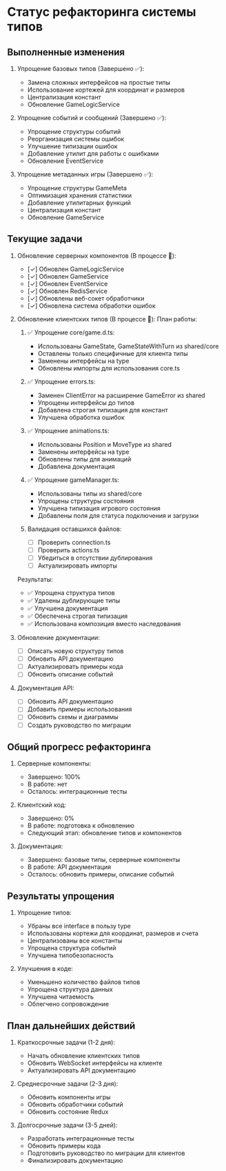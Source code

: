 # Статус рефакторинга системы типов

## Выполненные изменения

1. Упрощение базовых типов (Завершено ✅):
   - Замена сложных интерфейсов на простые типы
   - Использование кортежей для координат и размеров
   - Централизация констант
   - Обновление GameLogicService

2. Упрощение событий и сообщений (Завершено ✅):
   - Упрощение структуры событий
   - Реорганизация системы ошибок
   - Улучшение типизации ошибок
   - Добавление утилит для работы с ошибками
   - Обновление EventService

3. Упрощение метаданных игры (Завершено ✅):
   - Упрощение структуры GameMeta
   - Оптимизация хранения статистики
   - Добавление утилитарных функций
   - Централизация констант
   - Обновление GameService

## Текущие задачи

1. Обновление серверных компонентов (В процессе 🔄):
   - [✓] Обновлен GameLogicService
   - [✓] Обновлен GameService
   - [✓] Обновлен EventService
   - [✓] Обновлен RedisService
   - [✓] Обновлены веб-сокет обработчики
   - [✓] Обновлена система обработки ошибок

2. Обновление клиентских типов (В процессе 🔄):
   План работы:
   1. ✅ Упрощение core/game.d.ts:
      - Использованы GameState, GameStateWithTurn из shared/core
      - Оставлены только специфичные для клиента типы
      - Заменены интерфейсы на type
      - Обновлены импорты для использования core.ts
   
   2. ✅ Упрощение errors.ts:
      - Заменен ClientError на расширение GameError из shared
      - Упрощены интерфейсы до типов
      - Добавлена строгая типизация для констант
      - Улучшена обработка ошибок

   3. ✅ Упрощение animations.ts:
      - Использованы Position и MoveType из shared
      - Заменены интерфейсы на type
      - Обновлены типы для анимаций
      - Добавлена документация

   4. ✅ Упрощение gameManager.ts:
      - Использованы типы из shared/core
      - Упрощены структуры состояния
      - Улучшена типизация игрового состояния
      - Добавлены поля для статуса подключения и загрузки

   5. Валидация оставшихся файлов:
      - [ ] Проверить connection.ts
      - [ ] Проверить actions.ts
      - [ ] Убедиться в отсутствии дублирования
      - [ ] Актуализировать импорты

   Результаты:
   - ✅ Упрощена структура типов
   - ✅ Удалены дублирующие типы
   - ✅ Улучшена документация
   - ✅ Обеспечена строгая типизация
   - ✅ Использована композиция вместо наследования

3. Обновление документации:
   - [ ] Описать новую структуру типов
   - [ ] Обновить API документацию
   - [ ] Актуализировать примеры кода
   - [ ] Обновить описание событий

4. Документация API:
   - [ ] Обновить API документацию
   - [ ] Добавить примеры использования
   - [ ] Обновить схемы и диаграммы
   - [ ] Создать руководство по миграции

## Общий прогресс рефакторинга

1. Серверные компоненты:
   - Завершено: 100%
   - В работе: нет
   - Осталось: интеграционные тесты

2. Клиентский код:
   - Завершено: 0%
   - В работе: подготовка к обновлению
   - Следующий этап: обновление типов и компонентов

3. Документация:
   - Завершено: базовые типы, серверные компоненты
   - В работе: API документация
   - Осталось: обновить примеры, описание событий

## Результаты упрощения

1. Упрощение типов:
   - Убраны все interface в пользу type
   - Использованы кортежи для координат, размеров и счета
   - Централизованы все константы
   - Упрощена структура событий
   - Улучшена типобезопасность

2. Улучшения в коде:
   - Уменьшено количество файлов типов
   - Упрощена структура данных
   - Улучшена читаемость
   - Облегчено сопровождение

## План дальнейших действий

1. Краткосрочные задачи (1-2 дня):
   - Начать обновление клиентских типов
   - Обновить WebSocket интерфейсы на клиенте
   - Актуализировать API документацию

2. Среднесрочные задачи (2-3 дня):
   - Обновить компоненты игры
   - Обновить обработчики событий
   - Обновить состояние Redux

3. Долгосрочные задачи (3-5 дней):
   - Разработать интеграционные тесты
   - Обновить примеры кода
   - Подготовить руководство по миграции для клиентов
   - Финализировать документацию